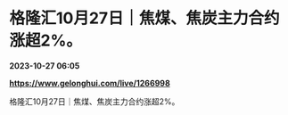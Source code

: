 # 格隆汇10月27日｜焦煤、焦炭主力合约涨超2%。

**2023-10-27 06:05**

**https://www.gelonghui.com/live/1266998**

格隆汇10月27日｜焦煤、焦炭主力合约涨超2%。